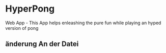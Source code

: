 # HyperPong
Web App - This App helps enleashing the pure fun while playing an hyped version of pong

## änderung An der Datei
